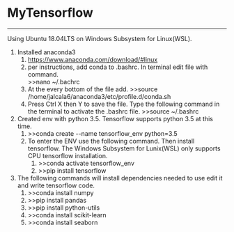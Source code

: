 # MyTensorflow
------------------------
Using Ubuntu 18.04LTS on Windows Subsystem for Linux(WSL).
1. Installed anaconda3 
   1. https://www.anaconda.com/download/#linux
   2. per instructions, add conda to .bashrc. In terminal edit file with command.  
        \>>nano ~/.bachrc
   3. At the every bottom of the file add.
        \>>source /home/jalcala6/anaconda3/etc/profile.d/conda.sh
   4. Press Ctrl X then Y to save the file. Type the following command in the terminal to activate the .bashrc file.
        \>>source ~/.bashrc           
2. Created env with python 3.5. Tensorflow supports python 3.5 at this time.
   1. \>>conda create --name tensorflow_env python=3.5
   2. To enter the ENV use the following command. Then install tensorflow. The Windows Subsystem for Lunix(WSL) only supports CPU tensorflow installation.
      1. \>>conda activate tensorflow_env
      2. \>>pip install tensorflow
3. The following commands will install dependencies needed to use edit it and write tensorflow code.
   1. \>>conda install numpy
   2. \>>pip install pandas
   3. \>>pip install python-utils
   4. \>>conda install scikit-learn
   5. \>>conda install seaborn
      
    
